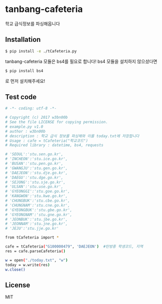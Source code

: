 # tanbang-cafeteria

학교 급식정보를 파싱해옵니다

## Installation
```sh
$ pip install -e ./tCafeteria.py
```

tanbang-cafeteria 모듈은 bs4를 필요로 합니다!
bs4 모듈을 설치하지 않으셨다면
```sh
$ pip install bs4
```
로 먼저 설치해주세요!
## Test code
```sh
# -*- coding: utf-8 -*- 

# Copyright (c) 2017 w3bn00b
# See the file LICENSE for copying permission.
# example.py v1.0
# author : w3bn00b
# description : 학교 급식 정보를 파싱해와 이를 today.txt에 저장합니다
# Usage : cafe = tCafeteria("학교코드")
# Required library : datetime, bs4, requests

# 'SEOUL':'stu.sen.go.kr',
# 'INCHEON':'stu.ice.go.kr',
# 'BUSAN':'stu.pen.go.kr',
# 'GWANGJU':'stu.gen.go.kr',
# 'DAEJEON':'stu.dje.go.kr',
# 'DAEGU':'stu.dge.go.kr',
# 'SEJONG':'stu.sje.go.kr',
# 'ULSAN':'stu.use.go.kr',
# 'GYEONGGI':'stu.goe.go.kr',
# 'KANGWON':'stu.kwe.go.kr',
# 'CHUNGBUK':'stu.cbe.go.kr',
# 'CHUNGNAM':'stu.cne.go.kr',
# 'GYEONGBUK':'stu.gbe.go.kr',
# 'GYEONGNAM':'stu.gne.go.kr',
# 'JEONBUK':'stu.jbe.go.kr',
# 'JEONNAM':'stu.jne.go.kr',
# 'JEJU':'stu.jje.go.kr'

from tCafeteria import *

cafe = tCafeteria("G100000479", 'DAEJEON')	#탄방중 학생코드, 지역
res = cafe.parseCafeteria()

w = open("./today.txt", "w")
today = w.write(res)
w.close()
```

## License
MIT

